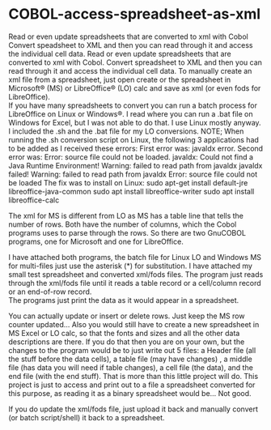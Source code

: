 # COBOL-access-spreadsheet-as-xml
Read or even update spreadsheets that are converted to xml with Cobol 
Convert speadsheet to XML and then you can read through it and access the individual cell data. 
Read or even update spreadsheets that are converted to xml with Cobol.  Convert spreadsheet to XML and then you can read through it and access the individual cell data.
To manually create an xml file from a spreadsheet, just open create or the spreadsheet in Microsoft® (MS) or LibreOffice® (LO) calc and save as xml (or even fods for LibreOffice).  
If you have many spreadsheets to convert you can run a batch process for LibreOffice on Linux or Windows®.  I read where you can run a .bat file on Windows for Excel, but I was not able to do that.   I use Linux mostly anyway.  I included the .sh and the .bat file for my LO conversions.
NOTE;  When running the .sh conversion script on Linux, the following 3 applications had to be added as I received these errors:
	First error was:  javaldx error. Second error was:  Error: source file could not be loaded. 
	javaldx: Could not find a Java Runtime Environment!
	Warning: failed to read path from javaldx
	javaldx failed!
	Warning: failed to read path from javaldx
	Error: source file could not be loaded
The fix was to install on Linux: 
	sudo apt-get install default-jre libreoffice-java-common
	sudo apt install libreoffice-writer
	sudo apt install libreoffice-calc

The xml for MS is different from LO as MS has a table line that tells the number of rows.  Both have the number of columns, which the Cobol programs uses to parse through the rows. So there are two GnuCOBOL programs, one for Microsoft and one for LibreOffice.  

I have attached both programs, the batch file for Linux LO and Windows MS for multi-files just use the asterisk (*) for substitution. I have attached my small test spreadsheet and converted xml/fods files.   The program just reads through the xml/fods file until it reads a table record or a cell/column record or an end-of-row record.  
The programs just print the data as it would appear in a spreadsheet.  

You can actually update or insert or delete rows.  Just keep the MS row counter updated… Also you would still have to create a new spreadsheet in MS Excel or LO calc, so that the fonts and sizes and all the other data descriptions are there.  If you do that then you are on your own, but the changes to the program would be to just write out 5 files: a Header file (all the stuff before the data cells), a table file (may have changes) , a middle file (has data you will need if table changes), a  cell file (the data), and the end file (with the end stuff). That is more than this little project will do.  This project is just to access and print out to a file a spreadsheet converted for this purpose, as reading it as a binary spreadsheet would be… Not good.  

If you do update the xml/fods file, just upload it back and manually convert (or batch script/shell) it back to a spreadsheet. 


